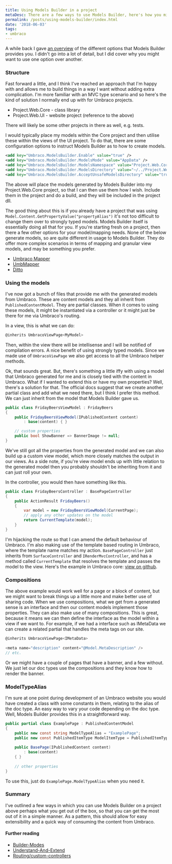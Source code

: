 ```yaml
---
title: Using Models Builder in a project
metaDesc: There are a few ways to use Models Builder, here's how you might want to use it.
permalink: /posts/using-models-builder/index.html
date: '2018-06-03'
tags:
- umbraco
---
```

A while back I gave [an overview](https://tcmorris.net/blog/getting-started-with-models-builder/ "Getting Started with Models Builder") of the different options that Models Builder provides you. I didn't go into a lot of detail, but I did cover why you might want to use one option over another.

### Structure

Fast forward a little, and I think I've reached an approach that I'm happy with and allows me to build things in a way I want without adding extra complication. I'm more familiar with an MVC type scenario and so here's the kind of solution I normally end up with for Umbraco projects.

* Project.Web.Core - class library
* Project.Web.UI - website project (reference to the above)

There will likely be some other projects in there as well, e.g. tests.

I would typically place my models within the Core project and then utilise these within the views of the UI project. To do that, there are some configuration options to instruct Models Builder as to how to create models.

```xml
<add key="Umbraco.ModelsBuilder.Enable" value="true" />
<add key="Umbraco.ModelsBuilder.ModelsMode" value="AppData" />
<add key="Umbraco.ModelsBuilder.ModelsNamespace" value="Project.Web.Core.Models.Content" />
<add key="Umbraco.ModelsBuilder.ModelsDirectory" value="~/../Project.Web.Core/Models/Content/" />
<add key="Umbraco.ModelsBuilder.AcceptUnsafeModelsDirectory" value="true" />
```

The above will place the models generated by Models Builder into my Project.Web.Core project, so that I can then use them how I wish. Include them in the project and do a build, and they will be included in the project dll. 

The good thing about this is if you already have a project that was using `Model.Content.GetPropertyValue("propertyAlias")` it's not too difficult to change them over to strongly typed models. Models Builder itself is essentially doing all that for you. If you're starting fresh on a project, then there a few other options for your model/mapping needs. None of the below generate models, so are quite different in usage to Models Builder. They do offer more complex scenarios in terms of mapping and granular view models, and may be something you prefer.

- [Umbraco Mapper](https://github.com/AndyButland/UmbracoMapper)
- [UmbMapper](https://github.com/JimBobSquarePants/UmbMapper)
- [Ditto](https://github.com/umco/umbraco-ditto)

### Using the models

I've now got a bunch of files that provide me with the generated models from Umbraco. These are content models and they all inherit from `PublishedContentModel`. They are partial classes. When it comes to using these models, it might be instantiated via a controller or it might just be there for me via Umbraco's routing.

In a view, this is what we can do:

```csharp
@inherits UmbracoViewPage<MyModel>
```

Then, within the view there will be intellisense and I will be notified of compilation errors. A nice benefit of using strongly typed models. Since we made use of `UmbracoViewPage` we also get access to all the Umbraco helper methods.

Ok, that sounds great. But, there's something a little iffy with using a model that Umbraco generated for me and is closely tied with the content in Umbraco. What if I wanted to extend this or have my own properties? Well, there's a solution for that. The official docs suggest that we create another partial class and add what we need there, but I think I prefer this method. We can just inherit from the model that Models Builder gave us.

```csharp
public class FridayBeersViewModel : FridayBeers
{
    public FridayBeersViewModel(IPublishedContent content) 
        : base(content) { }

    // custom properties
    public bool ShowBanner => BannerImage != null;
}
```

We've still got all the properties from the generated model and we can also build up a custom view model, which more closely matches the output in our views. As a side note, if you're view model ends up with little relation to the generated model then you probably shouldn't be inheriting from it and can just roll your own.

In the controller, you would then have something like this.

```csharp
public class FridayBeersController : BasePageController
{
    public ActionResult FridayBeers()
    {
        var model = new FridayBeersViewModel(CurrentPage);
        // apply any other updates on the model
        return CurrentTemplate(model);
    }
}
```

I'm hijacking the route so that I can amend the default behaviour of Umbraco. I'm also making use of the template based routing in Umbraco, where the template name matches my action. `BasePageController` just inherits from `SurfaceController` and `IRenderMvcController`, and has a method called `CurrentTemplate` that resolves the template and passes the model to the view. Here's the example in Umbraco core: [view on github](https://github.com/umbraco/Umbraco-CMS/blob/7ee510ed386495120666a78c61497f58ff05de8f/src/Umbraco.Web/Mvc/RenderMvcController.cs#L96).

### Compositions

The above example would work well for a page or a block of content, but we might want to break things up a little more and make better use of sharing code. When we use compositions, what we get from a generated sense is an interface and then our content models implement those properties. They can also make use of many compositions. This is great, because it means we can then define the interface as the model within a view if we want to. For example, if we had a interface such as IMetaData we can create a related partial that handles the meta tags on our site.

```csharp
@inherits UmbracoViewPage<IMetaData>
    
<meta name="description" content="@Model.MetaDescription" />
// etc.
```

Or we might have a couple of pages that have a banner, and a few without. We just let our doc types use the compositions and they know how to render the banner.

### ModelTypeAlias

I'm sure at one point during development of an Umbraco website you would have created a class with some constants in them, relating to the alias of the doc type. An easy way to vary your code depending on the doc type. Well, Models Builder provides this in a straightforward way. 

```csharp
public partial class ExamplePage : PublishedContentModel
{
    public new const string ModelTypeAlias = "ExamplePage";
    public new const PublishedItemType ModelItemType = PublishedItemType.Content;
    
    public BasePage(IPublishedContent content)
        : base(content)
    { }
        
    // other properties
}
```

To use this, just do `ExamplePage.ModelTypeAlias` when you need it.

### Summary

I've outlined a few ways in which you can use Models Builder on a project above perhaps what you get out of the box, so that you can get the most out of it in a simple manner. As a pattern, this should allow for easy extensibility and a quick way of consuming the content from Umbraco. 

#### Further reading

- [Builder-Modes](https://our.umbraco.org/documentation/Reference/Templating/Modelsbuilder/Builder-Modes "https://our.umbraco.org/documentation/Reference/Templating/Modelsbuilder/Builder-Modes")
- [Understand-And-Extend](https://our.umbraco.org/documentation/Reference/Templating/Modelsbuilder/Understand-And-Extend "https://our.umbraco.org/documentation/Reference/Templating/Modelsbuilder/Understand-And-Extend")
- [Routing/custom-controllers](https://our.umbraco.org/documentation/Reference/Routing/custom-controllers "https://our.umbraco.org/documentation/Reference/Routing/custom-controllers")